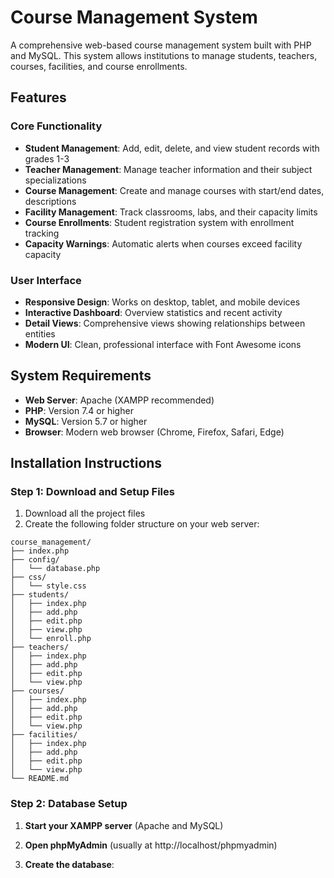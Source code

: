 # Course Management System

A comprehensive web-based course management system built with PHP and MySQL. This system allows institutions to manage students, teachers, courses, facilities, and course enrollments.

## Features

### Core Functionality
- **Student Management**: Add, edit, delete, and view student records with grades 1-3
- **Teacher Management**: Manage teacher information and their subject specializations
- **Course Management**: Create and manage courses with start/end dates, descriptions
- **Facility Management**: Track classrooms, labs, and their capacity limits
- **Course Enrollments**: Student registration system with enrollment tracking
- **Capacity Warnings**: Automatic alerts when courses exceed facility capacity

### User Interface
- **Responsive Design**: Works on desktop, tablet, and mobile devices
- **Interactive Dashboard**: Overview statistics and recent activity
- **Detail Views**: Comprehensive views showing relationships between entities
- **Modern UI**: Clean, professional interface with Font Awesome icons

## System Requirements

- **Web Server**: Apache (XAMPP recommended)
- **PHP**: Version 7.4 or higher
- **MySQL**: Version 5.7 or higher
- **Browser**: Modern web browser (Chrome, Firefox, Safari, Edge)

## Installation Instructions

### Step 1: Download and Setup Files

1. Download all the project files
2. Create the following folder structure on your web server:

```
course_management/
├── index.php
├── config/
│   └── database.php
├── css/
│   └── style.css
├── students/
│   ├── index.php
│   ├── add.php
│   ├── edit.php
│   ├── view.php
│   └── enroll.php
├── teachers/
│   ├── index.php
│   ├── add.php
│   ├── edit.php
│   └── view.php
├── courses/
│   ├── index.php
│   ├── add.php
│   ├── edit.php
│   └── view.php
├── facilities/
│   ├── index.php
│   ├── add.php
│   ├── edit.php
│   └── view.php
└── README.md
```

### Step 2: Database Setup

1. **Start your XAMPP server** (Apache and MySQL)

2. **Open phpMyAdmin** (usually at http://localhost/phpmyadmin)

3. **Create the database**: